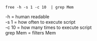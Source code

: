 
```
free -h -s 1 -c 10  | grep Mem
```

-h = human readable     
-s 1 = how often to execute script      
-c 10 = how many times to execute script    
grep Mem = filters Mem

